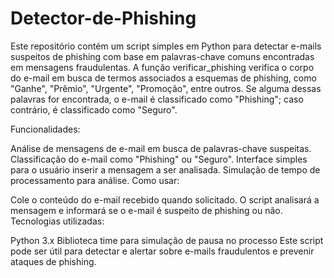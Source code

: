 # Detector-de-Phishing
Este repositório contém um script simples em Python para detectar e-mails suspeitos de phishing com base em palavras-chave comuns encontradas em mensagens fraudulentas. A função verificar_phishing verifica o corpo do e-mail em busca de termos associados a esquemas de phishing, como "Ganhe", "Prêmio", "Urgente", "Promoção", entre outros. Se alguma dessas palavras for encontrada, o e-mail é classificado como "Phishing"; caso contrário, é classificado como "Seguro".

Funcionalidades:

Análise de mensagens de e-mail em busca de palavras-chave suspeitas.
Classificação do e-mail como "Phishing" ou "Seguro".
Interface simples para o usuário inserir a mensagem a ser analisada.
Simulação de tempo de processamento para análise.
Como usar:

Cole o conteúdo do e-mail recebido quando solicitado.
O script analisará a mensagem e informará se o e-mail é suspeito de phishing ou não.
Tecnologias utilizadas:

Python 3.x
Biblioteca time para simulação de pausa no processo
Este script pode ser útil para detectar e alertar sobre e-mails fraudulentos e prevenir ataques de phishing.
